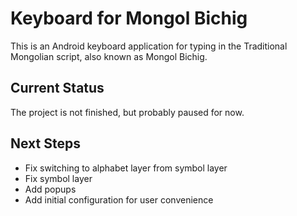 # Keyboard for Mongol Bichig

This is an Android keyboard application for typing in the Traditional Mongolian script, also known as Mongol Bichig.

## Current Status

The project is not finished, but probably paused for now.

## Next Steps

- Fix switching to alphabet layer from symbol layer
- Fix symbol layer
- Add popups
- Add initial configuration for user convenience